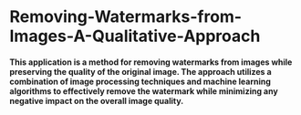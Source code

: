 # Removing-Watermarks-from-Images-A-Qualitative-Approach

#### This application is a method for removing watermarks from images while preserving the quality of the original image. The approach utilizes a combination of image processing techniques and machine learning algorithms to effectively remove the watermark while minimizing any negative impact on the overall image quality.
